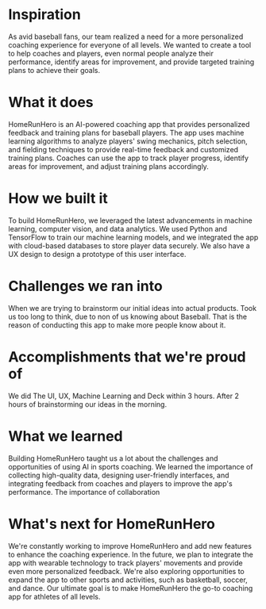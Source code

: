 # Inspiration
As avid baseball fans, our team realized a need for a more personalized coaching experience for everyone of all levels. We wanted to create a tool to help coaches and players, even normal people analyze their performance, identify areas for improvement, and provide targeted training plans to achieve their goals.

# What it does
HomeRunHero is an AI-powered coaching app that provides personalized feedback and training plans for baseball players. The app uses machine learning algorithms to analyze players' swing mechanics, pitch selection, and fielding techniques to provide real-time feedback and customized training plans. Coaches can use the app to track player progress, identify areas for improvement, and adjust training plans accordingly.

# How we built it
To build HomeRunHero, we leveraged the latest advancements in machine learning, computer vision, and data analytics. We used Python and TensorFlow to train our machine learning models, and we integrated the app with cloud-based databases to store player data securely. We also have a UX design to design a prototype of this user interface.

# Challenges we ran into
When we are trying to brainstorm our initial ideas into actual products. Took us too long to think, due to non of us knowing about Baseball. That is the reason of conducting this app to make more people know about it.

# Accomplishments that we're proud of
We did The UI, UX, Machine Learning and Deck within 3 hours. After 2 hours of brainstorming our ideas in the morning.

# What we learned
Building HomeRunHero taught us a lot about the challenges and opportunities of using AI in sports coaching. We learned the importance of collecting high-quality data, designing user-friendly interfaces, and integrating feedback from coaches and players to improve the app's performance. The importance of collaboration

# What's next for HomeRunHero
We're constantly working to improve HomeRunHero and add new features to enhance the coaching experience. In the future, we plan to integrate the app with wearable technology to track players' movements and provide even more personalized feedback. We're also exploring opportunities to expand the app to other sports and activities, such as basketball, soccer, and dance. Our ultimate goal is to make HomeRunHero the go-to coaching app for athletes of all levels.
